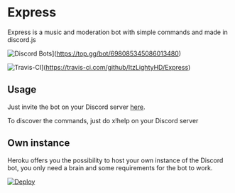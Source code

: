 # Express

Express is a music and moderation bot with simple commands and made in discord.js

![Discord Bots](https://top.gg/api/widget/698085345086013480.svg)](https://top.gg/bot/698085345086013480)

![Travis-CI](https://travis-ci.com/ItzLightyHD/Express.svg?branch=master)](https://travis-ci.com/github/ItzLightyHD/Express)

## Usage

Just invite the bot on your Discord server [here](https://itzlightyhd.cf/express).

To discover the commands, just do x!help on your Discord server

## Own instance

Heroku offers you the possibility to host your own instance of the Discord bot, you only need a brain and some requirements for the bot to work.

[![Deploy](https://www.herokucdn.com/deploy/button.svg)](https://heroku.com/deploy?template=https://github.com/ItzLightyHD/Express)
